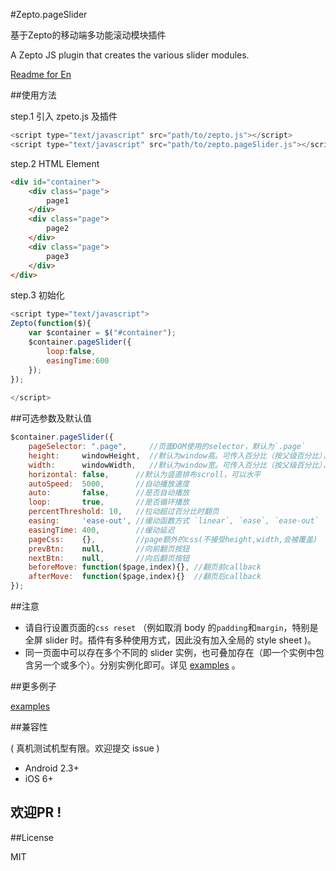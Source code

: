 #Zepto.pageSlider

基于Zepto的移动端多功能滚动模块插件

A Zepto JS plugin that creates the various slider modules. 

[Readme for En](https://github.com/mc-zone/Zepto.pageSlider/tree/master/README.en.md/)


##使用方法

step.1 引入 zpeto.js 及插件

```js
<script type="text/javascript" src="path/to/zepto.js"></script>
<script type="text/javascript" src="path/to/zepto.pageSlider.js"></script>
```

step.2 HTML Element

```HTML
<div id="container">
	<div class="page">
        page1
    </div>
	<div class="page">
        page2
    </div>
	<div class="page">
        page3
    </div>
</div>

```

step.3 初始化

```js
<script type="text/javascript">
Zepto(function($){
    var $container = $("#container");
    $container.pageSlider({
        loop:false,
        easingTime:600
    });
});
	
</script>
```


##可选参数及默认值

```js
$container.pageSlider({
    pageSelector: ".page",     //页面DOM使用的selector，默认为`.page`
    height:     windowHeight,  //默认为window高。可传入百分比（按父级百分比），或 px 值
    width:      windowWidth,   //默认为window宽。可传入百分比（按父级百分比），或 px 值
    horizontal: false,      //默认为竖直排布scroll，可以水平
    autoSpeed:  5000,       //自动播放速度
    auto:       false,      //是否自动播放
    loop:       true,       //是否循环播放
    percentThreshold: 10,   //拉动超过百分比时翻页
    easing:     'ease-out', //缓动函数方式 `linear`, `ease`, `ease-out`
    easingTime: 400,        //缓动延迟
    pageCss:    {},         //page额外的css(不接受height,width,会被覆盖)
    prevBtn:    null,       //向前翻页按钮
    nextBtn:    null,       //向后翻页按钮
    beforeMove: function($page,index){}, //翻页前callback
    afterMove:  function($page,index){}  //翻页后callback
});
```

##注意

- 请自行设置页面的`css reset` （例如取消 body 的`padding`和`margin`，特别是全屏 slider 时。插件有多种使用方式，因此没有加入全局的 style sheet )。 
- 同一页面中可以存在多个不同的 slider 实例，也可叠加存在（即一个实例中包含另一个或多个）。分别实例化即可。详见 [examples](https://github.com/mc-zone/Zepto.pageSlider/tree/master/examples/) 。

##更多例子

[examples](https://github.com/mc-zone/Zepto.pageSlider/tree/master/examples/)


##兼容性

( 真机测试机型有限。欢迎提交 issue )
- Android 2.3+
- iOS 6+

## 欢迎PR !

##License

MIT
